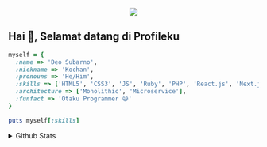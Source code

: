 <p align="center">
  <img src="https://user-images.githubusercontent.com/69864986/180283239-f215cd9c-9c3c-42c6-b380-7f84754ee365.gif">
</p>

## Hai 👋, Selamat datang di Profileku

```rb
myself = {
  :name => 'Deo Subarno',
  :nickname => 'Kochan',
  :pronouns => 'He/Him',
  :skills => ['HTML5', 'CSS3', 'JS', 'Ruby', 'PHP', 'React.js', 'Next.js', 'Laravel', 'TailwindCSS', 'Bootstrap'],
  :architecture => ['Monolithic', 'Microservice'],
  :funfact => 'Otaku Programmer 😅'
}

puts myself[:skills]
```

<details> <summary>Github Stats</summary>

<div>
<a href="https://github.com/kochan4php">
  <img height="180em" src="https://github-readme-stats.vercel.app/api/top-langs/?username=kochan4php&theme=radical&layout=compact" />
</a>
<a href="https://github.com/kochan4php">
  <img height="180em" src="https://github-readme-stats.vercel.app/api?username=kochan4php&show_icons=true&theme=radical" />
</a>
</div>

</details>
